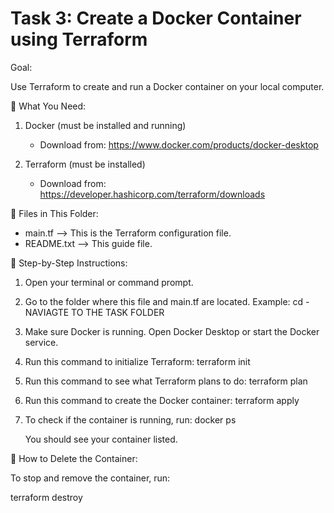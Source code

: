 Task 3: Create a Docker Container using Terraform
==================================================

 Goal:

Use Terraform to create and run a Docker container on your local computer.

🧰 What You Need:

1. Docker (must be installed and running)
   - Download from: https://www.docker.com/products/docker-desktop

2. Terraform (must be installed)
   - Download from: https://developer.hashicorp.com/terraform/downloads

📁 Files in This Folder:

- main.tf        --> This is the Terraform configuration file.
- README.txt     --> This guide file.

📂 Step-by-Step Instructions:

1. Open your terminal or command prompt.

2. Go to the folder where this file and main.tf are located.
   Example:
   cd -NAVIAGTE TO THE TASK FOLDER

3. Make sure Docker is running.
   Open Docker Desktop or start the Docker service.

4. Run this command to initialize Terraform:
   terraform init

5. Run this command to see what Terraform plans to do:
   terraform plan

6. Run this command to create the Docker container:
   terraform apply

7. To check if the container is running, run:
   docker ps

   You should see your container listed.

🧹 How to Delete the Container:

To stop and remove the container, run:

   terraform destroy
